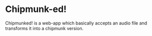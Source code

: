 Chipmunk-ed!
============

Chipmunked! is a web-app which basically accepts an audio file and transforms it into a chipmunk version.
